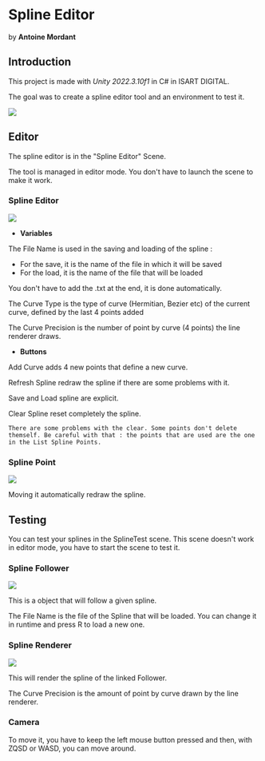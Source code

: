 <h1>Spline Editor</h1>
<p>by <b>Antoine Mordant</b></p>

<h2> Introduction </h2>

<p>This project is made with <i>Unity 2022.3.10f1</i> in C# in ISART DIGITAL.

The goal was to create a spline editor tool and an environment to test it.</p>

<img src = "README_Images/Scenes.png">

<h2>Editor</h2>

The spline editor is in the "Spline Editor" Scene.

The tool is managed in editor mode. You don't have to launch the scene to make it work.

<h3>Spline Editor</h3>

<img src = "README_Images/SplineEditor.png">

- <b>Variables</b>

The File Name is used in the saving and loading of the spline :
- For the save, it is the name of the file in which it will be saved
- For the load, it is the name of the file that will be loaded

You don't have to add the .txt at the end, it is done automatically.

The Curve Type is the type of curve (Hermitian, Bezier etc) of the current curve, defined by the last 4 points added

The Curve Precision is the number of point by curve (4 points) the line renderer draws.

- <b>Buttons</b>

Add Curve adds 4 new points that define a new curve.

Refresh Spline redraw the spline if there are some problems with it.

Save and Load spline are explicit.

Clear Spline reset completely the spline.

    There are some problems with the clear. Some points don't delete themself. Be careful with that : the points that are used are the one in the List Spline Points.

<h3>Spline Point</h3>

<img src = "README_Images/SplinePoint.png">

Moving it automatically redraw the spline.

<h2>Testing</h2>

You can test your splines in the SplineTest scene.
This scene doesn't work in editor mode, you have to start the scene to test it.

<h3>Spline Follower</h3>

<img src = "README_Images/SplineFollower.png">

This is a object that will follow a given spline.

The File Name is the file of the Spline that will be loaded.
You can change it in runtime and press R to load a new one.

<h3>Spline Renderer</h3>

<img src = "README_Images/SplineRenderer.png">

This will render the spline of the linked Follower.

The Curve Precision is the amount of point by curve drawn by the line renderer.

<h3>Camera</h3>

To move it, you have to keep the left mouse button pressed and then, with ZQSD or WASD, you can move around.